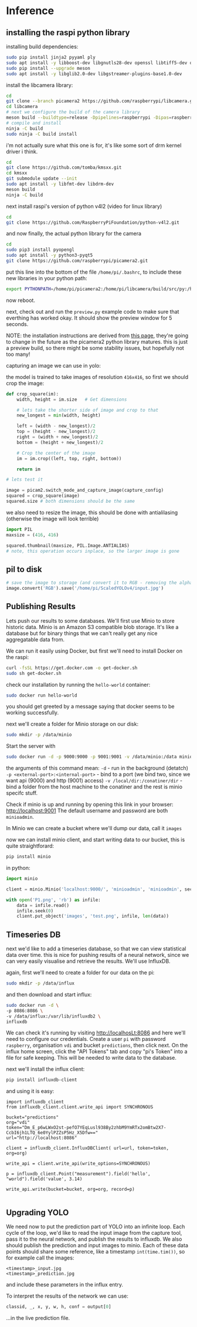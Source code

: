 # Inference

## installing the raspi python library


installing build dependencies:

```bash
sudo pip install jinja2 pyyaml ply
sudo apt install -y libboost-dev libgnutls28-dev openssl libtiff5-dev qtbase5-dev libqt5core5a libqt5gui5 libqt5widgets5 meson
sudo pip install --upgrade meson
sudo apt install -y libglib2.0-dev libgstreamer-plugins-base1.0-dev
```

install the libcamera library:
```bash
cd
git clone --branch picamera2 https://github.com/raspberrypi/libcamera.git
cd libcamera
# next we configure the build of the camera library
meson build --buildtype=release -Dpipelines=raspberrypi -Dipas=raspberrypi -Dv4l2=true -Dgstreamer=enabled -Dtest=false -Dlc-compliance=disabled -Dcam=disabled -Dqcam=enabled -Ddocumentation=disabled -Dpycamera=enabled
# compile and install
ninja -C build
sudo ninja -C build install
```

i'm not actually sure what this one is for, it's like some sort of drm kernel driver i think. 
```bash
cd
git clone https://github.com/tomba/kmsxx.git
cd kmsxx
git submodule update --init
sudo apt install -y libfmt-dev libdrm-dev
meson build
ninja -C build
```
next install raspi's version of python v4l2 (video for linux library)

```bash
cd
git clone https://github.com/RaspberryPiFoundation/python-v4l2.git
```

and now finally, the actual python library for the camera
```bash
cd
sudo pip3 install pyopengl
sudo apt install -y python3-pyqt5
git clone https://github.com/raspberrypi/picamera2.git
```

put this line into the bottom of the file `/home/pi/.bashrc`, to include these new libraries in your python path:
```bash
export PYTHONPATH=/home/pi/picamera2:/home/pi/libcamera/build/src/py:/home/pi/kmsxx/build/py:/home/pi/python-v4l2
```

now reboot.

next, check out and run the `preview.py` example code to make sure that everthing has worked okay. It should show the preview window for 5 seconds.

NOTE: the installation instructions are derived from [this page](https://github.com/raspberrypi/picamera2), they're going to change in the future as the picamera2 python library matures. this is just a preview build, so there might be some stability issues, but hopefully not too many! 

capturing an image we can use in yolo:

the model is trained to take images of resolution `416x416`, so first we should crop the image: 
```python
def crop_square(im):
    width, height = im.size   # Get dimensions

    # lets take the shorter side of image and crop to that
    new_longest = min(width, height) 

    left = (width - new_longest)/2
    top = (height - new_longest)/2
    right = (width + new_longest)/2
    bottom = (height + new_longest)/2

    # Crop the center of the image
    im = im.crop((left, top, right, bottom))

    return im

# lets test it

image = picam2.switch_mode_and_capture_image(capture_config)
squared = crop_square(image)
squared.size # both dimensions should be the same
```
we also need to resize the image, this should be done with antialilasing (otherwise the image will look terrible)

```python
import PIL
maxsize = (416, 416)

squared.thumbnail(maxsize, PIL.Image.ANTIALIAS)
# note, this operation occurs inplace, so the larger image is gone
```

## pil to disk

```python
# save the image to storage (and convert it to RGB - removing the alpha channel)
image.convert('RGB').save('/home/pi/ScaledYOLOv4/input.jpg')
```


## Publishing Results

Lets push our results to some databases. We'll first use Minio to store historic data. Minio is an Amazon S3 compatible blob storage. It's like a database but for binary things that we can't really get any nice aggregatable data from.

We can run it easily using Docker, but first we'll need to install Docker on the raspi: 


```bash
curl -fsSL https://get.docker.com -o get-docker.sh
sudo sh get-docker.sh
```

check our installation by running the `hello-world` container:
```bash
sudo docker run hello-world
```
you should get greeted by a message saying that docker seems to be working successfully. 

next we'll create a folder for Minio storage on our disk:

```bash
sudo mkdir -p /data/minio
```

Start the server with 
```bash
sudo docker run -d -p 9000:9000 -p 9001:9001 -v /data/minio:/data minio/minio server /data --console-address ":9001"
```
the arguments of this command mean: 
`-d` - run in the background (detatch)
`-p <external-port>:<internal-port>` - bind to a port (we bind two, since we want api (9000) and http (9001) access)
`-v /local/dir:/conatiner/dir` - bind a folder from the host machine to the conatiner
and the rest is minio specifc stuff. 

Check if minio is up and running by opening this link in your browser: [http://localhost:9001](ttp://localhost:9001)
The default username and password are both `minioadmin`.

In Minio we can create a bucket where we'll dump our data, call it `images`


now we can install minio client, and start writing data to our bucket, this is quite straightforard:

```bash
pip install minio
```

in python:
```python
import minio

client = minio.Minio('localhost:9000/', 'minioadmin', 'minioadmin', secure=False)

with open('P1.png', 'rb') as infile:
    data = infile.read()
    infile.seek(0)
    client.put_object('images', 'test.png', infile, len(data))
```

## Timeseries DB

next we'd like to add a timeseries database, so that we can view statistical data over time. this is nice for pushing results of a neural network, since we can very easily visualise and retrieve the results.
We'll use InfluxDB.

again, first we'll need to create a folder for our data on the pi:
```bash
sudo mkdir -p /data/influx
```

and then download and start influx:
```bash
sudo docker run -d \
-p 8086:8086 \
-v /data/influx:/var/lib/influxdb2 \
influxdb
```

We can check it's running by visiting [http://localhosLt:8086](http://localhost:8086) and here we'll need to configure our credentials. 
Create a user `pi` with password `raspberry`, organisation `vdi` and bucket `predictions`, then click next. On the influx home screen, click the "API Tokens" tab and copy "pi's Token" into a file for safe keeping. This will be needed to write data to the database.

next we'll install the influx client: 
```bash
pip install influxdb-client
```

and using it is easy:
```
import influxdb_client
from influxdb_client.client.write_api import SYNCHRONOUS

bucket="predictions"
org="vdi"
token="Dm_E_p6wLWxO2st-pefO7YEqLusl938By2zhbM9YmRTx2omBtw2X7-CcbI6jh1LTQ_6e0YylPZZsP5Hz_X5Dfw=="
url="http://localhost:8086"

client = influxdb_client.InfluxDBClient( url=url, token=token, org=org)

write_api = client.write_api(write_options=SYNCHRONOUS)

p = influxdb_client.Point("measurement").field('hello', "world").field('value', 3.14)

write_api.write(bucket=bucket, org=org, record=p)


```


## Upgrading YOLO

We need now to put the prediction part of YOLO into an infinite loop. 
Each cycle of the loop, we'd like to read the input image from the capture tool, pass it to the neural network, and publish the results to influxdb.
We also should publish the prediction and input images to minio. 
Each of these data points should share some reference, like a timestamp `int(time.tim())`, so for example call the images:
```
<timestamp>_input.jpg
<timestamp>_prediction.jpg
```
and include these parameters in the influx entry. 

To interpret the results of the network we can use:
```python
classid, _, x, y, w, h, conf = output[0]
```

...in the live prediction file.
